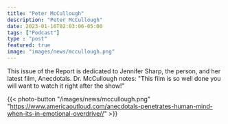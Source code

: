 ```yaml
---
title: "Peter McCullough"
description: "Peter McCullough"
date: 2023-01-16T02:03:06-05:00
tags: ["Podcast"]
type : "post"
featured: true
image: "images/news/mccullough.png"
---
```

This issue of the Report is dedicated to Jennifer Sharp, the person, and her latest film, Anecdotals. Dr. McCullough notes: "This film is so well done you will want to watch it right after the show!"

{{< photo-button "/images/news/mccullough.png" "https://www.americaoutloud.com/anecdotals-penetrates-human-mind-when-its-in-emotional-overdrive//" >}}
